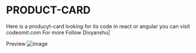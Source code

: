 # PRODUCT-CARD
Here is a producyt-card looking for its code in react or angular you can visit codeomit.com
For more Follow 
Divyanshu|

Preview
![image](https://user-images.githubusercontent.com/95903972/208285310-cba1e8d2-076e-4a57-904d-58d368f99680.png)
